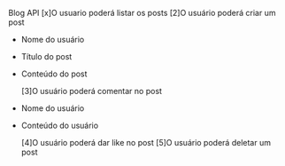Blog API
[x]O usuario poderá listar os posts
[2]O usuário poderá criar um post

- Nome do usuário
- Título do post
- Conteúdo do post

  [3]O usuário poderá comentar no post

- Nome do usuário
- Conteúdo do usuário

  [4]O usuário poderá dar like no post
  [5]O usuário poderá deletar um post

